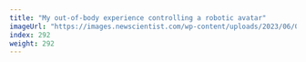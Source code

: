 ```yaml
---
title: "My out-of-body experience controlling a robotic avatar"
imageUrl: "https://images.newscientist.com/wp-content/uploads/2023/06/05182925/telepresence-security-robot.00_01_05_17.still0031.jpg?width=788"
index: 292
weight: 292
---
```

